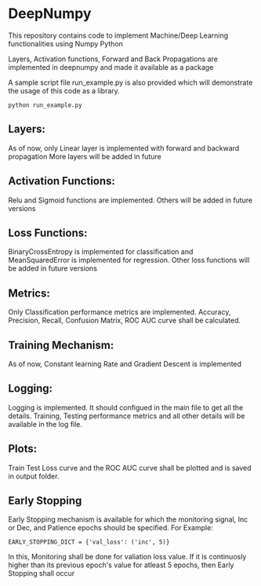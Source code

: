 # DeepNumpy
This repository contains code to implement Machine/Deep Learning functionalities using Numpy Python

Layers, Activation functions, Forward and Back Propagations are implemented in deepnumpy and made it available as a package

A sample script file run_example.py is also provided which will demonstrate the usage of this code as a library.

```
python run_example.py
```

## Layers:

As of now, only Linear layer is implemented with forward and backward propagation
More layers will be added in future

## Activation Functions:

Relu and Sigmoid functions are implemented. Others will be added in future versions

## Loss Functions:

BinaryCrossEntropy is implemented for classification and MeanSquaredError is implemented for regression.
Other loss functions will be added in future versions

## Metrics:

Only Classification performance metrics are implemented.
Accuracy, Precision, Recall, Confusion Matrix, ROC AUC curve shall be calculated.

## Training Mechanism:

As of now, Constant learning Rate and Gradient Descent is implemented

## Logging:
Logging is implemented. It should configued in the main file to get all the details. Training, Testing performance metrics and all other details will be available in the log file.

## Plots:
Train Test Loss curve and the ROC AUC curve shall be plotted and is saved in output folder.

## Early Stopping
Early Stopping mechanism is available for which the monitoring signal, Inc or Dec, and Patience epochs should be specified. 
For Example: 
```
EARLY_STOPPING_DICT = {'val_loss': ('inc', 5)}
```
In this, Monitoring shall be done for valiation loss value. If it is continuosly higher than its previous epoch's value for atleast 5 epochs, then Early Stopping shall occur
